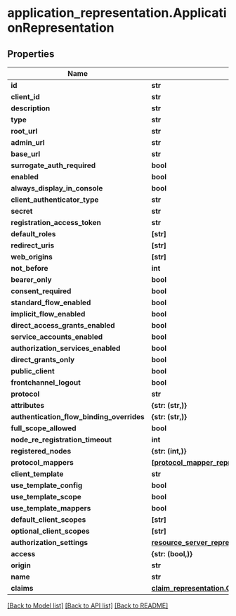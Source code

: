 # application_representation.ApplicationRepresentation

## Properties
Name | Type | Description | Notes
------------ | ------------- | ------------- | -------------
**id** | **str** |  | [optional] 
**client_id** | **str** |  | [optional] 
**description** | **str** |  | [optional] 
**type** | **str** |  | [optional] 
**root_url** | **str** |  | [optional] 
**admin_url** | **str** |  | [optional] 
**base_url** | **str** |  | [optional] 
**surrogate_auth_required** | **bool** |  | [optional] 
**enabled** | **bool** |  | [optional] 
**always_display_in_console** | **bool** |  | [optional] 
**client_authenticator_type** | **str** |  | [optional] 
**secret** | **str** |  | [optional] 
**registration_access_token** | **str** |  | [optional] 
**default_roles** | **[str]** |  | [optional] 
**redirect_uris** | **[str]** |  | [optional] 
**web_origins** | **[str]** |  | [optional] 
**not_before** | **int** |  | [optional] 
**bearer_only** | **bool** |  | [optional] 
**consent_required** | **bool** |  | [optional] 
**standard_flow_enabled** | **bool** |  | [optional] 
**implicit_flow_enabled** | **bool** |  | [optional] 
**direct_access_grants_enabled** | **bool** |  | [optional] 
**service_accounts_enabled** | **bool** |  | [optional] 
**authorization_services_enabled** | **bool** |  | [optional] 
**direct_grants_only** | **bool** |  | [optional] 
**public_client** | **bool** |  | [optional] 
**frontchannel_logout** | **bool** |  | [optional] 
**protocol** | **str** |  | [optional] 
**attributes** | **{str: (str,)}** |  | [optional] 
**authentication_flow_binding_overrides** | **{str: (str,)}** |  | [optional] 
**full_scope_allowed** | **bool** |  | [optional] 
**node_re_registration_timeout** | **int** |  | [optional] 
**registered_nodes** | **{str: (int,)}** |  | [optional] 
**protocol_mappers** | [**[protocol_mapper_representation.ProtocolMapperRepresentation]**](ProtocolMapperRepresentation.md) |  | [optional] 
**client_template** | **str** |  | [optional] 
**use_template_config** | **bool** |  | [optional] 
**use_template_scope** | **bool** |  | [optional] 
**use_template_mappers** | **bool** |  | [optional] 
**default_client_scopes** | **[str]** |  | [optional] 
**optional_client_scopes** | **[str]** |  | [optional] 
**authorization_settings** | [**resource_server_representation.ResourceServerRepresentation**](ResourceServerRepresentation.md) |  | [optional] 
**access** | **{str: (bool,)}** |  | [optional] 
**origin** | **str** |  | [optional] 
**name** | **str** |  | [optional] 
**claims** | [**claim_representation.ClaimRepresentation**](ClaimRepresentation.md) |  | [optional] 

[[Back to Model list]](../README.md#documentation-for-models) [[Back to API list]](../README.md#documentation-for-api-endpoints) [[Back to README]](../README.md)


